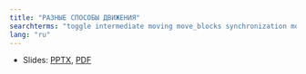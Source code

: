 ```yaml
---
title: "РАЗНЫЕ СПОСОБЫ ДВИЖЕНИЯ"
searchterms: "toggle intermediate moving move_blocks synchronization motor_synchronization regulated_power unregulated_motor ramp_up ramp_down"
lang: "ru"
---
```

 <ul>
 <li class="ng-binding">Slides:
 <a href="ProgrammingLessons/intermediate/MovingBlocks.pptx">PPTX</a>,
 <a href="ProgrammingLessons/intermediate/MovingBlocks.pdf">PDF</a>
 </li>
 </ul>
